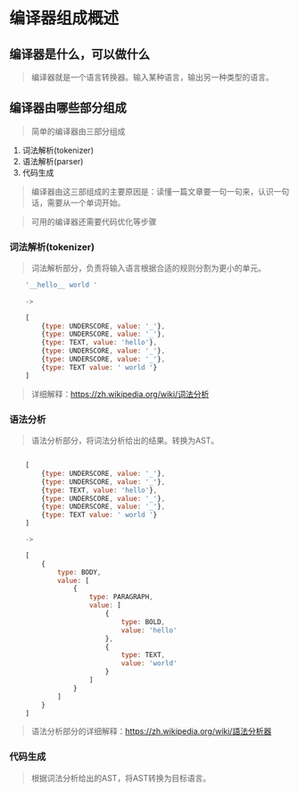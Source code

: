 # 编译器组成概述



## 编译器是什么，可以做什么

> 编译器就是一个语言转换器。输入某种语言，输出另一种类型的语言。

## 编译器由哪些部分组成

> 简单的编译器由三部分组成

1. 词法解析(tokenizer)
2. 语法解析(parser)
3. 代码生成

> 编译器由这三部组成的主要原因是：读懂一篇文章要一句一句来，认识一句话，需要从一个单词开始。

> 可用的编译器还需要代码优化等步骤

###  词法解析(tokenizer)

> 词法解析部分，负责将输入语言根据合适的规则分割为更小的单元。
```js
    '__hello__ world ' 
    
    ->

    [
        {type: UNDERSCORE, value: '_'}, 
        {type: UNDERSCORE, value: '_'}, 
        {type: TEXT, value: 'hello'},
        {type: UNDERSCORE, value: '_'},
        {type: UNDERSCORE, value: '_'},
        {type: TEXT value: ' world '}
    ]
```

> 详细解释：https://zh.wikipedia.org/wiki/词法分析

### 语法分析

> 语法分析部分，将词法分析给出的结果。转换为AST。

```js

    [
        {type: UNDERSCORE, value: '_'}, 
        {type: UNDERSCORE, value: '_'}, 
        {type: TEXT, value: 'hello'},
        {type: UNDERSCORE, value: '_'},
        {type: UNDERSCORE, value: '_'},
        {type: TEXT value: ' world '}
    ]

    -> 

    [
        {
            type: BODY,
            value: [
                {
                    type: PARAGRAPH,
                    value: [
                        {
                            type: BOLD,
                            value: 'hello'
                        },
                        {
                            type: TEXT,
                            value: 'world'
                        }
                    ]
                }
            ] 
        }
    ]

```

> 语法分析部分的详细解释：https://zh.wikipedia.org/wiki/語法分析器

### 代码生成

> 根据词法分析给出的AST，将AST转换为目标语言。

